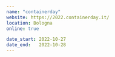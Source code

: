 ```yaml
---
name: "containerday"
website: https://2022.containerday.it/
location: Bologna
online: true

date_start: 2022-10-27
date_end:   2022-10-28
---
```


